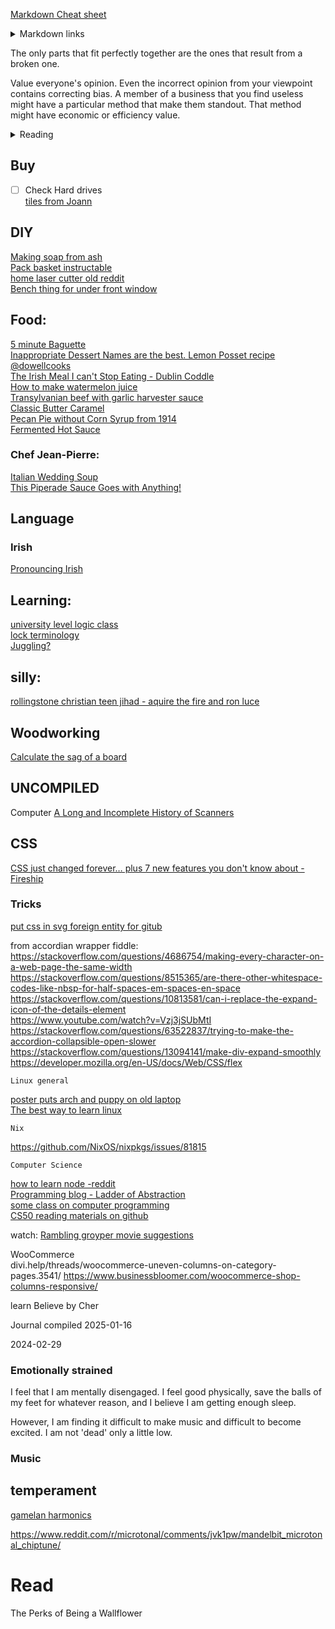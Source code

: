[Markdown Cheat sheet](/test/md_cheat_sheet.md)  
<details><summary>Markdown links</summary>
https://www.markdownguide.org/  
https://quartz.jzhao.xyz/  
https://www.reddit.com/r/ObsidianMD/comments/16e5jek/best_way_to_selfhost_obsidian_publish/  
https://kinsta.com/blog/static-site-generator/  
https://minimal.guide/home  
https://www.mkdocs.org/  
https://dillinger.io/  
https://dev.to/humberd/building-a-blog-part-1-framework-reasearch-1l2o  
https://dev.to/jordanfinners/creating-a-collapsible-section-with-nothing-but-html-4ip9  
</details>



The only parts that fit perfectly together are the ones that result from a broken one.  
  
Value everyone's opinion.  Even the incorrect opinion from your viewpoint contains correcting bias.  A member of a business that you find useless might have a particular method that make them standout.  That method might have economic or efficiency value.  

<details><summary>Reading</summary>
  
[book on slavery in africa?](https://archive.org/details/wesleyanjuvenil07socigoog/page/n12/mode/2up)  
[cocolate definitions](https://www.global-organics.com/post.php?s=2019-11-22-chocolate-and-cocoa-terms-defined)  
[Sleeping Beauty](https://www.pacifica.edu/wp-content/uploads/2018/08/Vol.2-Archetypal-interpretation-of-sleeping-beauty.pdf)  
EDITH BLIGHTON  
</details>

## Buy
- [ ] Check Hard drives  
[tiles from Joann](https://www.joann.com/p/floorpops-12in-x-12in-kikko-peel-stick-floor-tiles-10ct/16814626.html)  


## DIY
[Making soap from ash](https://farmingmybackyard.com/homemade-soap-from-ashes/)  
[Pack basket instructable](https://www.instructables.com/Pack-Basket/)  
[home laser cutter old reddit](https://www.reddit.com/r/lasercutting/comments/qe8nul/what_is_a_good_home_laser_cutter/)  
[Bench thing for under front window](https://www.etsy.com/listing/499442398/pine-three-cube-benchentertainment?ga_order=most_relevant&ga_search_type=all&ga_view_type=gallery&ga_search_query=minimalist+bench&ref=sc_gallery-1-3&plkey=099ed4f31c838c4f616a11a1a5ce139e6803779e%3A499442398)  

## Food:
[5 minute Baguette](https://youtu.be/Z-husjZkxHw?si=aH_DzDBim3uZvWC2)  
[Inappropriate Dessert Names are the best. Lemon Posset recipe @dowellcooks](https://youtu.be/lx9s_wIO284?si=dtoy7kTry-c80kdC)  
[The Irish Meal I can't Stop Eating - Dublin Coddle](https://youtu.be/RllUbQQ5feY?si=7zbp1_zUptDiCGe2)  
[How to make watermelon juice](https://40aprons.com/watermelon-water-recipe/comment-page-1/#comments)  
[Transylvanian beef with garlic harvester sauce](https://youtu.be/UY4dOKVf85M?si=gXt_MLCo-vLrXW8N)  
[Classic Butter Caramel](https://youtu.be/USTWdVERhkQ?si=iWFMVRJQIL0S7WSi)  
[Pecan Pie without Corn Syrup from 1914](https://youtu.be/HMrFfPnPrDs?si=_yI6BbtfdwM3RIxx)  
[Fermented Hot Sauce](https://youtu.be/bPrJCfqr5xA?si=9qv3exIQbhXu38ip)  

  
### Chef Jean-Pierre:  
[Italian Wedding Soup](https://youtu.be/q9uEr0xR0ug?si=7yOHnuPL1050xSFj)  
[This Piperade Sauce Goes with Anything!](https://youtu.be/NlUyP5A46g8?si=dbTrA1qukC9MZ72X)  

## Language
### Irish
[Pronouncing Irish](https://daltai.com/marbh-le-tae-agus-marbh-gan-e/) 

## Learning:
[university level logic class](https://www.csm.ornl.gov/~sheldon/ds/)  
[lock terminology](https://www.locksmiths.co.uk/locksmith-terminology-parts-of-locks/)  
[Juggling?](https://www.reddit.com/r/crazysexycool/comments/1bi0ui5/juggling_takes_balls/?utm_source=share&utm_medium=web2x&context=3)  

## silly:
[rollingstone christian teen jihad - aquire the fire and ron luce](https://www.rollingstone.com/culture/culture-features/teenage-holy-war-videos-of-ron-luce-and-evangelical-jihad-231696/)  

## Woodworking  
[Calculate the sag of a board](https://woodbin.com/calcs/sagulator/)  
  
## UNCOMPILED
Computer
[A Long and Incomplete History of Scanners](https://youtu.be/DlgWsFJScU8?si=pr19KzCLeEduoUXA)  


## CSS
[CSS just changed forever… plus 7 new features you don't know about - Fireship](https://youtu.be/A89FMtIkWKc?si=g31SmyNu75IDDIaa)  

### Tricks
[put css in svg foreign entity for gitub](https://stackoverflow.com/questions/51956361/custom-css-file-for-readme-md-in-a-github-repo)  

from accordian wrapper fiddle:  
https://stackoverflow.com/questions/4686754/making-every-character-on-a-web-page-the-same-width  
https://stackoverflow.com/questions/8515365/are-there-other-whitespace-codes-like-nbsp-for-half-spaces-em-spaces-en-space  
https://stackoverflow.com/questions/10813581/can-i-replace-the-expand-icon-of-the-details-element  
https://www.youtube.com/watch?v=Vzj3jSUbMtI  
https://stackoverflow.com/questions/63522837/trying-to-make-the-accordion-collapsible-open-slower  
https://stackoverflow.com/questions/13094141/make-div-expand-smoothly  
https://developer.mozilla.org/en-US/docs/Web/CSS/flex  


	Linux general
[poster puts arch and puppy on old laptop](https://bbs.archlinux.org/viewtopic.php?id=41622)  
[The best way to learn linux](https://youtu.be/Dg2Lek-xN70?si=74kkBaYLeajygpRh)  


	Nix
https://github.com/NixOS/nixpkgs/issues/81815


	Computer Science
[how to learn node -reddit ](https://www.reddit.com/r/node/comments/uozxa8/how_should_i_start_learning_the_node_js/)  
[Programming blog - Ladder of Abstraction](https://worrydream.com/LadderOfAbstraction/)  
[some class on computer programming](https://github.com/msatul1305/1st-year-study-materials-vssut/tree/master)  
[CS50 reading materials on github](https://github.com/misstong/CS50-Edx/blob/master/programming%20in%20c%20(4th%20edition)%20%20-%20stephen%20g.%20kochan(1).pdf)  


watch:
[Rambling groyper movie suggestions](https://x.com/RamblingGroyper/status/1745559499534970976?s=20)  

WooCommerce  
divi.help/threads/woocommerce-uneven-columns-on-category-pages.3541/
https://www.businessbloomer.com/woocommerce-shop-columns-responsive/

learn Believe by Cher


Journal compiled 2025-01-16



2024-02-29
### Emotionally strained  
I feel that I am mentally disengaged.  I feel good physically, save the balls of my feet for whatever reason, and I believe I am getting enough sleep.  

However, I am finding it difficult to make music and difficult to become excited.  I am not 'dead' only a little low.  

### Music


## 	temperament
[gamelan harmonics](https://music.arts.uci.edu/abauer/148_2018/readings/Intro.gamelan.pdf)  

https://www.reddit.com/r/microtonal/comments/jvk1pw/mandelbit_microtonal_chiptune/

# Read 
The Perks of Being a Wallflower

